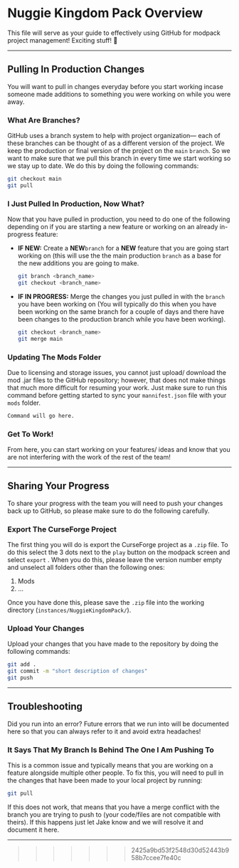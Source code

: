 # Nuggie Kingdom Pack Overview

This file will serve as your guide to effectively using GitHub for modpack project management! Exciting stuff! 🎉

---

## Pulling In Production Changes

You will want to pull in changes everyday before you start working incase someone made additions to something you were working on while you were away.

### What Are Branches?

GitHub uses a branch system to help with project organization— each of these branches can be thought of as a different version of the project. We keep the production or final version of the project on the `main` `branch`. So we want to make sure that we pull this branch in every time we start working so we stay up to date. We do this by doing the following commands:

```bash
git checkout main
git pull
```

### I Just Pulled In Production, Now What?

Now that you have pulled in production, you need to do one of the following depending on if you are starting a new feature or working on an already in-progress feature:

- **IF NEW:** Create a **NEW**`branch` for a **NEW** feature that you are going start working on (this will use the the main production `branch` as a base for the new additions you are going to make.
    
    ```bash
    git branch <branch_name>
    git checkout <branch_name>
    ```
    
- **IF IN PROGRESS:** Merge the changes you just pulled in with the `branch` you have been working on (You will typically do this when you have been working on the same branch for a couple of days and there have been changes to the production branch while you have been working).
    
    ```bash
    git checkout <branch_name>
    git merge main
    ```
    

### Updating The Mods Folder

Due to licensing and storage issues, you cannot just upload/ download the mod .jar files to the GitHub repository; however, that does not make things that much more difficult for resuming your work. Just make sure to run this command before getting started to sync your `mannifest.json` file with your `mods` folder.

```bash
Command will go here.
```

### Get To Work!

From here, you can start working on your features/ ideas and know that you are not interfering with the work of the rest of the team! 

---

## Sharing Your Progress

To share your progress with the team you will need to push your changes back up to GitHub, so please make sure to do the following carefully.

### Export The CurseForge Project

The first thing you will do is export the CurseForge project as a `.zip` file. To do this select the 3 dots next to the `play` button on the modpack screen and select `export` .  When you do this, please leave the version number empty and unselect all folders other than the following ones:

1. Mods
2. …

Once you have done this, please save the `.zip` file into the working directory (`instances/NuggieKingdomPack/`).

### Upload Your Changes

Upload your changes that you have made to the repository by doing the following commands:

```bash
git add .
git commit -m "short description of changes"
git push
```

---

## Troubleshooting

Did you run into an error? Future errors that we run into will be documented here so that you can always refer to it and avoid extra headaches!

### It Says That My Branch Is Behind The One I Am Pushing To

This is a common issue and typically means that you are working on a feature alongside multiple other people. To fix this, you will need to pull in the changes that have been made to your local project by running:

```bash
git pull
```

If this does not work, that means that you have a merge conflict with the branch you are trying to push to (your code/files are not compatible with theirs). If this happens just let Jake know and we will resolve it and document it here.

---
>>>>>>> 2425a9bd53f2548d30d52443b958b7ccee7fe40c
